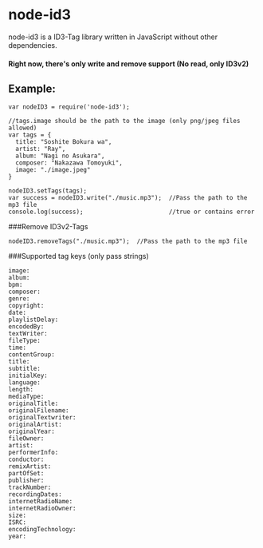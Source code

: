 # node-id3

node-id3 is a ID3-Tag library written in JavaScript without other dependencies.

#### Right now, there's only write and remove support (No read, only ID3v2)

## Example:

```
var nodeID3 = require('node-id3');

//tags.image should be the path to the image (only png/jpeg files allowed)
var tags = {
  title: "Soshite Bokura wa",
  artist: "Ray",
  album: "Nagi no Asukara",
  composer: "Nakazawa Tomoyuki",
  image: "./image.jpeg"
}

nodeID3.setTags(tags);
var success = nodeID3.write("./music.mp3");  //Pass the path to the mp3 file
console.log(success);                        //true or contains error
```

###Remove ID3v2-Tags
```
nodeID3.removeTags("./music.mp3");  //Pass the path to the mp3 file
```

###Supported tag keys (only pass strings)
```
image:
album:
bpm:
composer:
genre:
copyright:
date:
playlistDelay:
encodedBy:
textWriter:
fileType:
time:
contentGroup:
title:
subtitle:
initialKey:
language:
length:
mediaType:
originalTitle:
originalFilename:
originalTextwriter:
originalArtist:
originalYear:
fileOwner:
artist:
performerInfo:
conductor:
remixArtist:
partOfSet:
publisher:
trackNumber:
recordingDates:
internetRadioName:
internetRadioOwner:
size:
ISRC:
encodingTechnology:
year:
```